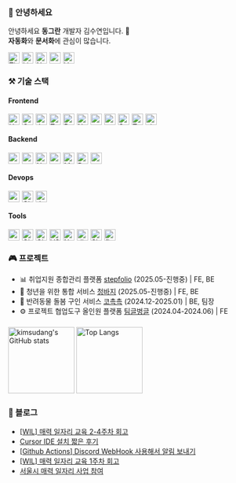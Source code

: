 ### 🦦 안녕하세요

안녕하세요 **동그란** 개발자 김수연입니다. 🍑 <br>
**자동화**와 **문서화**에 관심이 많습니다. 

<div style="display: flex; gap: 5px; flex-wrap: wrap">
  <a href="https://let-d0-study.tistory.com">
    <img src="http://img.shields.io/badge/Tistory-%23FF5722?style=for-the-badge&logo=Tistory&logoColor=ffffff" alt="Tistory Badge" height="23px" />
  </a>
  <a href="https://www.linkedin.com/in/%EC%88%98%EC%97%B0-%EA%B9%80-12o21/">
    <img src="https://img.shields.io/badge/linkedin-%230A66C2.svg?&style=for-the-badge&logo=linkedin&logoColor=white" alt="LinkedIn Badge" height="23px" />
  </a>
  <a href="#">
    <img src="https://img.shields.io/badge/resume-%23d197e8.svg?&style=for-the-badge" alt="Notion Badge" height="23px" />
  </a>
  <a href="mailto:kbsksy1221@naver.com"><img src="https://img.shields.io/badge/email-%23f2b3e5?style=flat-square&logo=gmail&logoColor=black" height="23px"></a>
  <a href="https://velog.io/@ksy1221">
    <img src="https://img.shields.io/badge/Velog-%2320C997?style=for-the-badge&logo=Velog&logoColor=ffffff" alt="Velog Badge" height="23px" />
  </a>
</div>

### ⚒️ 기술 스택

<h4>Frontend</h4>
<div style="display: flex; gap: 5px; flex-wrap: wrap">
  <img src="https://img.shields.io/badge/html5-%23E34F26.svg?&style=for-the-badge&logo=html5&logoColor=white" alt="HTML Badge" height="23" />
  <img src="https://img.shields.io/badge/css-%23663399.svg?&style=for-the-badge&logo=css&logoColor=white" alt="CSS Badge" height="23" />
  <img src="https://img.shields.io/badge/javascript-%23F7DF1E.svg?&style=for-the-badge&logo=javascript&logoColor=black" alt="JavaScript Badge" height="23" />
  <img src="https://img.shields.io/badge/typescript-%233178C6.svg?&style=for-the-badge&logo=typescript&logoColor=white" alt="TypeScript Badge" height="23" />
  <img src="https://img.shields.io/badge/react-%2361DAFB.svg?&style=for-the-badge&logo=react&logoColor=black" alt="React Badge" height="23" />
  <img src="https://img.shields.io/badge/next.js-%23000000.svg?&style=for-the-badge&logo=next.js&logoColor=white" alt="Next.js Badge" height="23" />
  <img src="https://img.shields.io/badge/zustand-%23552277.svg?&style=for-the-badge&logo=zustand&logoColor=black" alt="zustand Badge" height="23" />
  <img src="https://img.shields.io/badge/reactquery-%23FF4154.svg?&style=for-the-badge&logo=reactquery&logoColor=white" alt="reactquery Badge" height="23" />
  <img src="https://img.shields.io/badge/sass-%23CC6699.svg?&style=for-the-badge&logo=sass&logoColor=white" alt="Sass Badge" height="23" />
  <img src="https://img.shields.io/badge/tailwind-%2306B6D4.svg?&style=for-the-badge&logo=tailwindcss&logoColor=white" alt="TailwindCSS Badge" height="23" />
  <img src="https://img.shields.io/badge/vite-%23646CFF.svg?&style=for-the-badge&logo=vite&logoColor=white" alt="vite Badge" height="23" />
</div>

<h4>Backend</h4>
<div style="display: flex; gap: 5px; flex-wrap: wrap">
  <img src="https://img.shields.io/badge/nodejs-%235FA04E.svg?&style=for-the-badge&logo=node.js&logoColor=white" alt="nodejs Badge" height="23" />
  <img src="https://img.shields.io/badge/express-%23000000.svg?&style=for-the-badge&logo=express&logoColor=white" alt="express Badge" height="23" />
  <img src="https://img.shields.io/badge/nestjs-%23E0234E.svg?&style=for-the-badge&logo=nestjs&logoColor=white" alt="NestJS Badge" height="23" />
  <img src="https://img.shields.io/badge/typeorm-%23FE0803.svg?&style=for-the-badge&logo=typeorm&logoColor=white" alt="typeorm Badge" height="23" />
  <img src="https://img.shields.io/badge/mysql-%234479A1.svg?&style=for-the-badge&logo=mysql&logoColor=white" alt="MySQL Badge" height="23" />
  <img src="https://img.shields.io/badge/redis-%23DC382D.svg?&style=for-the-badge&logo=redis&logoColor=white" alt="Redis Badge" height="23" />
  <img src="https://img.shields.io/badge/python-%233776AB.svg?&style=for-the-badge&logo=python&logoColor=white" alt="python Badge" height="23" />
</div>

<h4>Devops</h4>
<div style="display: flex; gap: 5px; flex-wrap: wrap">
  <img src="https://img.shields.io/badge/vercel-%23000000?style=for-the-badge&logo=vercel&logoColor=white" alt="vercel Badge" height="23" />
  <img src="https://img.shields.io/badge/githubactions-%232088FF?style=for-the-badge&logo=githubactions&logoColor=white" alt="Github Actions Badge" height="23" />
  <img src="https://img.shields.io/badge/docker-%232496ED?style=for-the-badge&logo=docker&logoColor=white" alt="docker Badge" height="23" />
</div>

<h4>Tools</h4>
<div style="display: flex; gap: 5px; flex-wrap: wrap">
  <img src="https://img.shields.io/badge/aws-%23002663.svg?&style=for-the-badge" alt="aws Badge" height="23" />
  <img src="https://img.shields.io/badge/git-%23F05032.svg?&style=for-the-badge&logo=git&logoColor=white" alt="Git Badge" height="23" />
  <img src="https://img.shields.io/badge/github-%23181717.svg?&style=for-the-badge&logo=github&logoColor=white" alt="GitHub Badge" height="23" />
  <img src="https://img.shields.io/badge/VSCode-%23007ACC.svg?&style=for-the-badge" alt="VS Code Badge" height="23" />
  <img src="https://img.shields.io/badge/notion-%23000000.svg?&style=for-the-badge&logo=notion&logoColor=white" alt="Notion Badge" height="23" />
  <img src="https://img.shields.io/badge/discord-%235865F2.svg?&style=for-the-badge&logo=discord&logoColor=white" alt="discord Badge" height="23" />
  <img src="https://img.shields.io/badge/slack-%234A154B.svg?&style=for-the-badge&logo=slack&logoColor=white" alt="Slack Badge" height="23" />
  <img src="https://img.shields.io/badge/figma-%23F24E1E.svg?&style=for-the-badge&logo=figma&logoColor=white" alt="figma Badge" height="23" />
</div>

### 🎮 프로젝트
- 📊 취업지원 종합관리 플랫폼 [stepfolio](https://github.com/kimsudang/stepfolio) (2025.05-진행중) | FE, BE
- 👖 청년을 위한 통합 서비스 [청바지](https://github.com/ezen-benttod) (2025.05-진행중) | FE, BE
- 🐶 반려동물 돌봄 구인 서비스 [코촉촉](https://github.com/kimsudang/ko-chock-chock-backend) (2024.12-2025.01) | BE, 팀장
- ⚙️ 프로젝트 협업도구 올인원 플랫폼 [팀글벙글](https://github.com/kimsudang/passion-mansour-teambeam-frontend) (2024.04-2024.06) | FE

### 

<div>
  <img 
    height="135em" 
    src="https://github-readme-stats.vercel.app/api?username=kimsudang&hide=stars,&show=discussions_answered,$show_icons=true&bg_color=00000000&theme=buefy" 
    alt="kimsudang's GitHub stats" 
  />
  <img 
    height="135em" 
    src="https://github-readme-stats.vercel.app/api/top-langs/?username=kimsudang&layout=compact&langs_count=6&theme=buefy" 
    alt="Top Langs" 
  />
</div>

### 📕 블로그

<ul><li><a href='https://let-d0-study.tistory.com/entry/WIL-%EB%A7%A4%EB%A0%A5-%EC%9D%BC%EC%9E%90%EB%A6%AC-%EA%B5%90%EC%9C%A1-2-4%EC%A3%BC%EC%B0%A8-%ED%9A%8C%EA%B3%A0' target='_blank'>[WIL] 매력 일자리 교육 2-4주차 회고</a></li><li><a href='https://let-d0-study.tistory.com/entry/Cursor-IDE-%EC%84%A4%EC%B9%98-%EC%A7%A7%EC%9D%80-%ED%9B%84%EA%B8%B0' target='_blank'>Cursor IDE 설치 짧은 후기</a></li><li><a href='https://let-d0-study.tistory.com/entry/Github-Actions-Discord-WebHook-%EC%82%AC%EC%9A%A9%ED%95%B4%EC%84%9C-%EC%95%8C%EB%A6%BC-%EB%B3%B4%EB%82%B4%EA%B8%B0' target='_blank'>[Github Actions] Discord WebHook 사용해서 알림 보내기</a></li><li><a href='https://let-d0-study.tistory.com/entry/WIL-%EB%A7%A4%EB%A0%A5-%EC%9D%BC%EC%9E%90%EB%A6%AC-%EA%B5%90%EC%9C%A1-1%EC%A3%BC%EC%B0%A8-%ED%9A%8C%EA%B3%A0' target='_blank'>[WIL] 매력 일자리 교육 1주차 회고</a></li><li><a href='https://let-d0-study.tistory.com/entry/%EC%84%9C%EC%9A%B8%EC%8B%9C-%EB%A7%A4%EB%A0%A5-%EC%9D%BC%EC%9E%90%EB%A6%AC-%EC%82%AC%EC%97%85-%EC%B0%B8%EC%97%AC' target='_blank'>서울시 매력 일자리 사업 참여</a></li></ul>